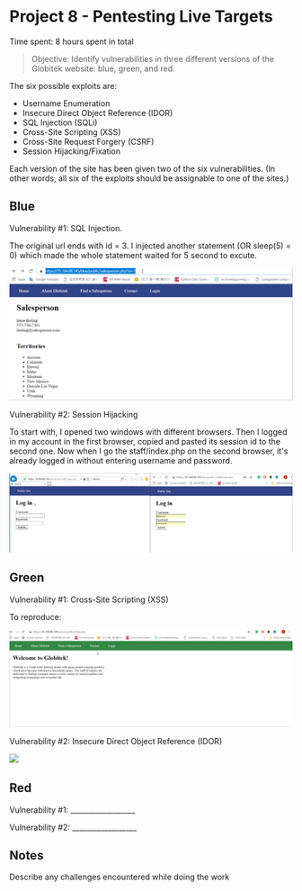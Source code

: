 # Project 8 - Pentesting Live Targets

Time spent: 8 hours spent in total

> Objective: Identify vulnerabilities in three different versions of the Globitek website: blue, green, and red.

The six possible exploits are:
* Username Enumeration
* Insecure Direct Object Reference (IDOR)
* SQL Injection (SQLi)
* Cross-Site Scripting (XSS)
* Cross-Site Request Forgery (CSRF)
* Session Hijacking/Fixation

Each version of the site has been given two of the six vulnerabilities. (In other words, all six of the exploits should be assignable to one of the sites.)

## Blue

Vulnerability #1: SQL Injection.

The original url ends with id = 3. I injected another statement (OR sleep(5) = 0) which made the whole statement waited for 5 second to excute.

![](sql_injection.gif)




Vulnerability #2: Session Hijacking

To start with, I opened two windows with different browsers. Then I logged in my account in the first browser, copied and pasted its session id to the second one. Now when I go the staff/index.php on the second browser, it's already logged in without entering username and password.


![](sessionid.gif)


## Green

Vulnerability #1: Cross-Site Scripting (XSS)


To reproduce: <script> alert ("THIS IS AN ALERT"); </script>


![](xss.gif)

Vulnerability #2: Insecure Direct Object Reference (IDOR)

![](IDOP.gif)


## Red

Vulnerability #1: __________________

Vulnerability #2: __________________


## Notes

Describe any challenges encountered while doing the work

